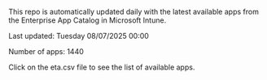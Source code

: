 This repo is automatically updated daily with the latest available apps from the Enterprise App Catalog in Microsoft Intune.

Last updated: Tuesday 08/07/2025 00:00

Number of apps: 1440

Click on the eta.csv file to see the list of available apps.
